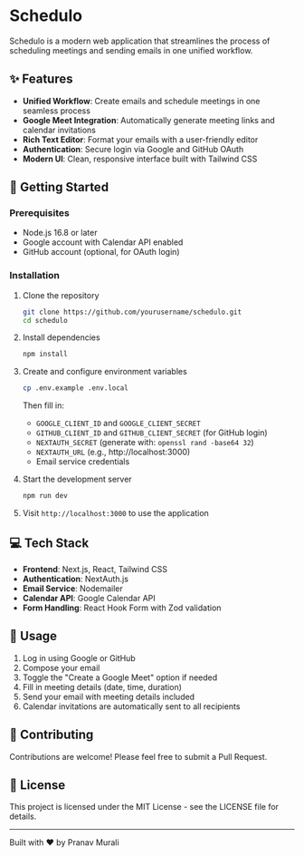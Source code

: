 # Schedulo

Schedulo is a modern web application that streamlines the process of scheduling meetings and sending emails in one unified workflow.

## ✨ Features

- **Unified Workflow**: Create emails and schedule meetings in one seamless process
- **Google Meet Integration**: Automatically generate meeting links and calendar invitations
- **Rich Text Editor**: Format your emails with a user-friendly editor
- **Authentication**: Secure login via Google and GitHub OAuth
- **Modern UI**: Clean, responsive interface built with Tailwind CSS

## 🚀 Getting Started

### Prerequisites

- Node.js 16.8 or later
- Google account with Calendar API enabled
- GitHub account (optional, for OAuth login)

### Installation

1. Clone the repository
   ```bash
   git clone https://github.com/yourusername/schedulo.git
   cd schedulo
   ```

2. Install dependencies
   ```bash
   npm install
   ```

3. Create and configure environment variables
   ```bash
   cp .env.example .env.local
   ```
   
   Then fill in:
   - `GOOGLE_CLIENT_ID` and `GOOGLE_CLIENT_SECRET`
   - `GITHUB_CLIENT_ID` and `GITHUB_CLIENT_SECRET` (for GitHub login)
   - `NEXTAUTH_SECRET` (generate with: `openssl rand -base64 32`)
   - `NEXTAUTH_URL` (e.g., http://localhost:3000)
   - Email service credentials

4. Start the development server
   ```bash
   npm run dev
   ```

5. Visit `http://localhost:3000` to use the application

## 💻 Tech Stack

- **Frontend**: Next.js, React, Tailwind CSS
- **Authentication**: NextAuth.js
- **Email Service**: Nodemailer
- **Calendar API**: Google Calendar API
- **Form Handling**: React Hook Form with Zod validation

## 📝 Usage

1. Log in using Google or GitHub
2. Compose your email 
3. Toggle the "Create a Google Meet" option if needed
4. Fill in meeting details (date, time, duration)
5. Send your email with meeting details included
6. Calendar invitations are automatically sent to all recipients

## 🤝 Contributing

Contributions are welcome! Please feel free to submit a Pull Request.

## 📄 License

This project is licensed under the MIT License - see the LICENSE file for details.

---

Built with ❤️ by Pranav Murali
